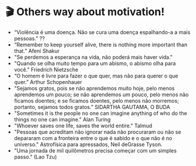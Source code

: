 # 🎬 Others way about motivation!

 - “Violência é uma doença. Não se cura uma doença espalhando-a a mais pessoas.” ??
 - “Remember to keep yourself alive, there is nothing more important than that.” Afeni Shakur
 - "Se perdemos a esperança na vida, não poderá mais haver vida."
 - "Quando se olha muito tempo para um abismo, o abismo olha para você." Friedrich Nietzsche
 - “O homem é livre para fazer o que quer, mas não para querer o que quer.” Arthur Schopenhauer
 - "Sejamos gratos, pois se não aprendemos muito hoje, pelo menos aprendemos um pouco; se não aprendemos um pouco, pelo menos não ficamos doentes; e se ficamos doentes, pelo menos não morremos; portanto, sejamos todos gratos.” SIDARTHA GAUTAMA, O BUDA
 - "Sometimes it is the people no one can imagine anything of who do the things no one can imagine." Alan Turing
 - "Whoever saves one life, saves the world entire." Talmud
 - "Pessoas que acreditam não ignorar nada não procuraram ou não se depararam com a fronteira entre o que é sabido e o que não é no universo." Astrofísica para apressados, Neil deGrasse Tyson.
 - "Uma jornada de mil quilômetros precisa começar com um simples passo." (Lao Tzu)
